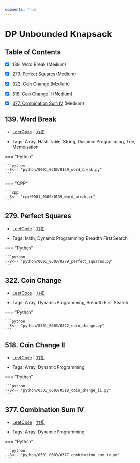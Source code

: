 ```yaml
---
comments: True
---
```


# DP Unbounded Knapsack

## Table of Contents

- [x] [139. Word Break](#139-word-break) (Medium)
- [x] [279. Perfect Squares](#279-perfect-squares) (Medium)
- [x] [322. Coin Change](#322-coin-change) (Medium)
- [x] [518. Coin Change II](#518-coin-change-ii) (Medium)
- [x] [377. Combination Sum IV](#377-combination-sum-iv) (Medium)


## 139. Word Break

-    [LeetCode](https://leetcode.com/problems/word-break/) | [力扣](https://leetcode.cn/problems/word-break/)

-   Tags: Array, Hash Table, String, Dynamic Programming, Trie, Memoization

=== "Python"

    ```python
    --8<-- "python/0001_0300/0139_word_break.py"
    ```

=== "CPP"

    ```cpp
    --8<-- "cpp/0001_0300/0139_word_break.cc"
    ```



## 279. Perfect Squares

-    [LeetCode](https://leetcode.com/problems/perfect-squares/) | [力扣](https://leetcode.cn/problems/perfect-squares/)

-   Tags: Math, Dynamic Programming, Breadth First Search

=== "Python"

    ```python
    --8<-- "python/0001_0300/0279_perfect_squares.py"
    ```



## 322. Coin Change

-    [LeetCode](https://leetcode.com/problems/coin-change/) | [力扣](https://leetcode.cn/problems/coin-change/)

-   Tags: Array, Dynamic Programming, Breadth First Search

=== "Python"

    ```python
    --8<-- "python/0301_0600/0322_coin_change.py"
    ```



## 518. Coin Change II

-    [LeetCode](https://leetcode.com/problems/coin-change-ii/) | [力扣](https://leetcode.cn/problems/coin-change-ii/)

-   Tags: Array, Dynamic Programming

=== "Python"

    ```python
    --8<-- "python/0301_0600/0518_coin_change_ii.py"
    ```



## 377. Combination Sum IV

-    [LeetCode](https://leetcode.com/problems/combination-sum-iv/) | [力扣](https://leetcode.cn/problems/combination-sum-iv/)

-   Tags: Array, Dynamic Programming

=== "Python"

    ```python
    --8<-- "python/0301_0600/0377_combination_sum_iv.py"
    ```

